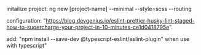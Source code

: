 initailize project: ng new [project-name] --minimal --style=scss --routing

configuration: "https://blog.devgenius.io/eslint-prettier-husky-lint-staged-how-to-supercharge-your-project-in-10-minutes-ce1d0418795e".

add: "npm install --save-dev @typescript-eslint/eslint-plugin" when use with typescript"

